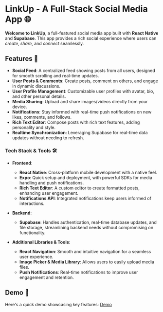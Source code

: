 # LinkUp - A Full-Stack Social Media App 🌐

**Welcome to LinkUp**, a full-featured social media app built with **React Native** and **Supabase**. This app provides a rich social experience where users can _create_, _share_, and _connect_ seamlessly.

## Features 🚀
- **Social Feed**: A centralized feed showing posts from all users, designed for smooth scrolling and real-time updates.
- **User Posts & Comments**: Create posts, comment on others, and engage in dynamic discussions.
- **User Profile Management**: Customizable user profiles with avatar, bio, and other personal details.
- **Media Sharing**: Upload and share images/videos directly from your device.
- **Notifications**: Stay informed with real-time push notifications on new likes, comments, and follows.
- **Rich Text Editor**: Compose posts with rich text features, adding personality and style.
- **Realtime Synchronization**: Leveraging Supabase for real-time data updates without needing to refresh.

### Tech Stack & Tools 🛠️
- **Frontend**: 
  - **React Native**: Cross-platform mobile development with a native feel.
  - **Expo**: Quick setup and deployment, with powerful SDKs for media handling and push notifications.
  - **Rich Text Editor**: A custom editor to create formatted posts, enhancing user engagement.
  - **Notifications API**: Integrated notifications keep users informed of interactions.

- **Backend**: 
  - **Supabase**: Handles authentication, real-time database updates, and file storage, streamlining backend needs without compromising on functionality.

- **Additional Libraries & Tools**:
  - **React Navigation**: Smooth and intuitive navigation for a seamless user experience.
  - **Image Picker & Media Library**: Allows users to easily upload media files.
  - **Push Notifications**: Real-time notifications to improve user engagement and retention.
## Demo 🎥
Here's a quick demo showcasing key features: [Demo](https://drive.google.com/file/d/14Y15vrtb_Q9Ui-X_yNquB0usL4RkMg48/view?usp=sharing)
